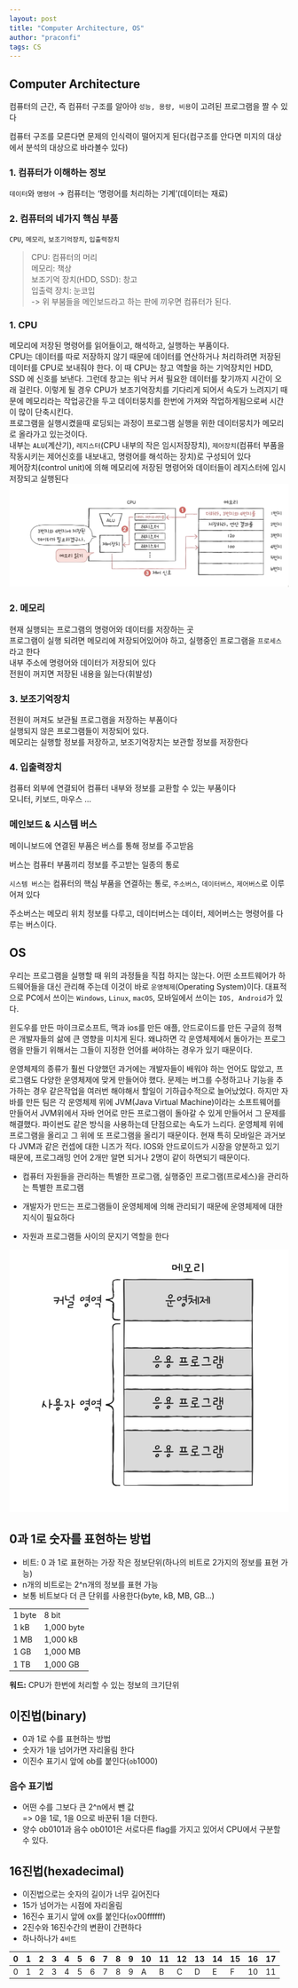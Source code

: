 ```yaml
---
layout: post
title: "Computer Architecture, OS"
author: "praconfi"
tags: CS
---
```


## Computer Architecture

컴퓨터의 근간, 즉 컴퓨터 구조를 알아야 `성능, 용량, 비용`이 고려된 프로그램을 짤 수 있다

컴퓨터 구조를 모른다면 문제의 인식력이 떨어지게 된다(컴구조를 안다면 미지의 대상에서 분석의 대상으로 바라볼수 있다)

### 1. 컴퓨터가 이해하는 정보

`데이터`와 `명령어` → 컴퓨터는 ‘명령어를 처리하는 기계’(데이터는 재료)

### 2. 컴퓨터의 네가지 핵심 부품

`CPU`, `메모리`, `보조기억장치`, `입출력장치`
> CPU: 컴퓨터의 머리  
> 메모리: 책상  
> 보조기억 장치(HDD, SSD): 창고  
> 입출력 장치: 눈코입  
> -> 위 부붐들을 메인보드라고 하는 판에 끼우면 컴퓨터가 된다.

### 1. CPU  
메모리에 저장된 명령어를 읽어들이고, 해석하고, 실행하는 부품이다.  
CPU는 데이터를 따로 저장하지 않기 때문에 데이터를 연산하거나 처리하려면 저장된 데이터를 CPU로 보내줘야 한다. 이 때 CPU는 창고 역할을 하는 기억장치인 HDD, SSD 에 신호를 보낸다. 그런데 창고는 워낙 커서 필요한 데이터를 찾기까지 시간이 오래 걸린다. 이렇게 될 경우 CPU가 보조기억장치를 기다리게 되어서 속도가 느려지기 때문에 메모리라는 작업공간을 두고 데이터뭉치를 한번에 가져와 작업하게됨으로써 시간이 많이 단축시킨다.  
프로그램을 실행시켰을때 로딩되는 과정이 프로그램 실행을 위한 데이터뭉치가 메모리로 올라가고 있는것이다.  
내부는 `ALU`(계산기), `레지스터`(CPU 내부의 작은 임시저장장치), `제어장치`(컴퓨터 부품을 작동시키는 제어신호를 내보내고, 명령어를 해석하는 장치)로 구성되어 있다  
제어장치(control unit)에 의해 메모리에 저장된 명령어와 데이터들이 레지스터에 임시 저장되고 실행된다
![Computer_Architecture](../assets/imgs/2020-12-30/Computer_Architecture.png)
    
### 2. 메모리  
현재 실행되는 프로그램의 명령어와 데이터를 저장하는 곳  
프로그램이 실행 되려면 메모리에 저장되어있어야 하고, 실행중인 프로그램을 `프로세스`라고 한다  
내부 주소에 명령어와 데이터가 저장되어 있다  
전원이 꺼지면 저장된 내용을 잃는다(휘발성)  
### 3. 보조기억장치  
전원이 꺼져도 보관될 프로그램을 저장하는 부품이다  
실행되지 않은 프로그램들이 저장되어 있다.  
메모리는 실행할 정보를 저장하고, 보조기억장치는 보관할 정보를 저장한다  
### 4. 입출력장치  
컴퓨터 외부에 연결되어 컴퓨터 내부와 정보를 교환할 수 있는 부품이다  
모니터, 키보드, 마우스 ...

### 메인보드 & 시스템 버스  

메이니보드에 연결된 부품은 버스를 통해 정보를 주고받음  

버스는 컴퓨터 부품끼리 정보를 주고받는 일종의 통로  

`시스템 버스`는 컴퓨터의 핵심 부품을 연결하는 통로, `주소버스`, `데이터버스`, `제어버스`로 이루어져 있다    

주소버스는 메모리 위치 정보를 다루고, 데이터버스는 데이터, 제어버스는 명령어를 다루는 버스이다.
## OS  

우리는 프로그램을 실행할 때 위의 과정들을 직접 하지는 않는다. 어떤 소프트웨어가 하드웨어들을 대신 관리해 주는데 이것이 바로 `운영체제`(Operating System)이다. 대표적으로 PC에서 쓰이는 `Windows`, `Linux`, `macOS`, 모바일에서 쓰이는 `IOS, Android`가 있다.

윈도우를 만든 마이크로소프트, 맥과 ios를 만든 애플, 안드로이드를 만든 구글의 정책은 개발자들의 삶에 큰 영향을 미치게 된다. 왜냐하면 각 운영체제에서 돌아가는 프로그램을 만들기 위해서는 그들이 지정한 언어를 써야하는 경우가 있기 때문이다.

운영체제의 종류가 훨씬 다양했던 과거에는 개발자들이 배워야 하는 언어도 많았고, 프로그램도 다양한 운영체제에 맞게 만들어야 했다. 문제는 버그를 수정하고나 기능을 추가하는 경우 같은작업을 여러번 해야해서 할일이 기하급수적으로 늘어났었다. 하지만 자바를 만든 팀은 각 운영체제 위에 JVM(Java Virtual Machine)이라는 소프트웨어를 만들어서 JVM위에서 자바 언어로 만든 프로그램이 돌아갈 수 있게 만들어서 그 문제를 해결했다. 파이썬도 같은 방식을 사용하는데 단점으로는 속도가 느리다. 운영체제 위에 프로그램을 올리고 그 위에 또 프로그램을 올리기 때문이다. 현재 특히 모바일은 과거보다 JVM과 같은 컨셉에 대한 니즈가 적다. IOS와 안드로이드가 시장을 양분하고 있기 때문에, 프로그래밍 언어 2개만 알면 되거나 2명이 같이 하면되기 때문이다.

- 컴퓨터 자원들을 관리하는 특별한 프로그램, 실행중인 프로그램(프로세스)을 관리하는 특별한 프로그램

- 개발자가 만드는 프로그램들이 운영체제에 의해 관리되기 때문에 운영체제에 대한 지식이 필요하다

- 자원과 프로그램들 사이의 문지기 역할을 한다

![mem_OS](../assets/imgs/2020-12-30/mem_OS.png)

## 0과 1로 숫자를 표현하는 방법
- 비트: 0 과 1로 표현하는 가장 작은 정보단위(하나의 비트로 2가지의 정보를 표현 가능)  
- n개의 비트로는 2^n개의 정보를 표현 가능  
- 보통 비트보다 더 큰 단위를 사용한다(byte, kB, MB, GB...)  

|||
|------|---|
|1 byte|8 bit|
|1 kB|1,000 byte|
|1 MB|1,000 kB|
|1 GB|1,000 MB|
|1 TB|1,000 GB|

**워드:**  CPU가 한번에 처리할 수 있는 정보의 크기단위

## 이진법(binary)
- 0과 1로 수를 표현하는 방법
- 숫자가 1을 넘어가면 자리올림 한다
- 이진수 표기시 앞에 ob를 붙인다(`ob`1000)

### 음수 표기법
- 어떤 수를 그보다 큰 2^n에서 뺀 값  
=> 0을 1로, 1을 0으로 바꾼뒤 1을 더한다.
- 양수 ob0101과 음수 ob0101은 서로다른 flag를 가지고 있어서 CPU에서 구분할 수 있다.

## 16진법(hexadecimal)
- 이진법으로는 숫자의 길이가 너무 길어진다
- 15가 넘어가는 시점에 자리올림  
- 16진수 표기시 앞에 ox를 붙인다(`ox`00ffffff)
- 2진수와 16진수간의 변환이 간편하다
- 하나하나가 `4비트`

| 0 | 1 | 2 | 3 | 4 | 5 | 6 | 7 | 8 | 9 | 10 | 11 | 12 | 13 | 14 | 15 | 16 | 17 |
|---|---|---|---|---|---|---|---|---|---|---|---|---|---|---|---|---|---|
| 0 | 1 | 2 | 3 | 4 | 5 | 6 | 7 | 8 | 9 | A | B | C | D | E | F | 10 | 11 |